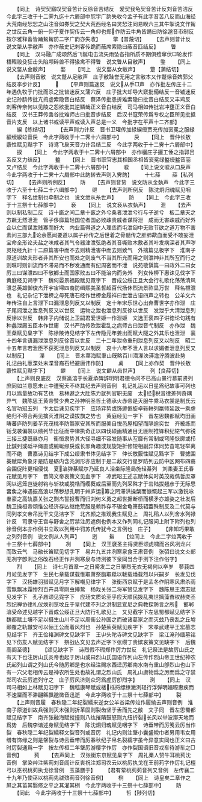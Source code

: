 <!-- { "loadSidebar": true } -->
　　【同上　诗契契寤叹契音苦计反徐音苦结反　爰契我龟契音苦计反刘音苦洁反　今此字三收于十二霁九迄十六屑部中恝字广韵失收今孟子有此字音苦八反而山海经大荒南经恝恝之山注音如券契之契大荒西经名曰灵恝注同易睽六三其牛掣说文作觢之世反云角一俯一仰子夏作契传云一角仰也郑作防云牛角皆踊曰防徐邈音市制反按尔雅释畜皆踊觢觢防二字广韵亦失收】
　　撆【普蔑切】
　　【去声则普计反　说文撆从手敝声　亦作蔽史记刺客传跪而蔽席索隐曰蔽音匹结反】
　　瞥
　　【同上　汉马融广成颂然后飞鋋电击流矢雨坠各指所质不期俱殪窜伏□轮发作梧轊祋殳狂击头陷颅碎兽不得猭禽不得瞥　说文瞥从目敝声】
　　鐅
　　【同上　说文鐅从金敝声】
　　嫳
　　【同上　说文嫳从女敝声】
　　蹩【蒲结切】
　　【去声则音敝　说文蹩从足敝声　庄子敝跬誉无用之言敝本又作蹩徐音婢郭父结反李步计反】
　　
　　【平声则篇迷反　说文从手□声　亦作批左传庄十二年遇仇牧于门批而杀之批暜迷反又蒲穴反　庄子批大却导大窽批僃结反一音铺迷反史记孙膑传批亢捣虚索隐音白结反　蔡泽传批患折难索隐曰批音白结反又丰鸡反　刺客传奈何以见陵之怨欲批其逆鳞哉正义音白结反　司马相如传批岩冲壅正义音白结反　汉书王莽传圅谷批难师古曰批音步结反　后汉书寇荣传爲专权之臣所见批抵音片支反　以上诸书或读平声或读入声总是一义　今批字在平声十二齐部】
　　綟【练结切】
　　【去声则力计反　晋书卫瓘传加緑綟绶贾充传加衮冕之服緑綟绶綟竝音戾　今此字两收于十二霁十六屑部中】
　　戾
　　【同上　晋仲长敖覈性赋见黠字下　诗鸢飞戾天音力计吕结二反　今此字两收于十二霁十六屑部中】
　　捩
　　【同上　今此字两收于十二霁十六屑部中　亦作欐庄子攦工倕之指郭吕系反又力结反】
　　盭
　　【同上　晋书职官志其相国丞相皆衮冕绿盭绶盭音丽又卢结反　今此字两收于十二霁十六屑部中】
　　唳
　　【同上说文唳从口戾声　今此字两收于十二霁十六屑部中此韵转去声则入霁韵】
　　十七薛
　　薛【私列切】
　　【去声则所例反】
　　防
　　【去声则音贽　说文防从金埶声　今此字三收于六至十七薛二十六缉部中】
　　绁
　　【去声则所例反　陈沈炯归魂赋见咽字下　释名绁制也牵制之也　说文绁从糸世声】
　　防
　　【同上　今此字三收于十三祭十七薛部中】
　　亵
　　【同上　说文亵从衣埶声】
　　泄
　　【去声则以制私制二反　诗十畞之间二章十畞之外兮桑者泄泄兮行与子逝兮　板二章天之方蹶无然泄泄　管子侈靡篇轻国位者国必败疎贵戚者谋将泄　成而无害疎戚而好外企以仁而谋泄贱寡而好大　内业篇得道之人理丞而屯泄匈中无败节欲之道万物不害　素问三部九论余愿闻要道以属子孙传之后世着之骨髓传之肝肺歃血而受不敢妄泄　宝命全形论夫盐之味咸者其气令器津泄弦绝者其音嘶败木敷者其叶发病深者其声哕　灵枢经九针十二原篇害中而不去则精泄害中而去则致气　外揣篇见极字下　淮南子原道训故夫形者非其所安也而处之则废气不当其所充而用之则泄神非其所宐而行之则昩时则训流而不滞易而不秽发通而有纪周密而不泄　说苑敬愼篇一曰政外二曰女厉三曰谋泄四曰不敬鄕士而国家败五曰不能治内而务外　列女传桺下惠诔见伐字下　黄庭经见谒字下　魏何晏景福殿赋见霓字下　晋成公绥正旦大会行礼歌化荡荡清风泄总英雄御俊杰开宇宙埽四裔防缉熙美圣哲超百代扬休烈流景祚显万世　释名枻泄也　礼记杂记下泄桺之母死唐石经作世桺金履祥曰世泄古语四声之转也　公羊文六年传注自上言泄下曰漏泄息列反又以制反　定十年宋乐世心出奔曹世字亦作泄　庄子尾闾泄之泄息列反又以世反　运物之泄也泄息列反徐以世反　发泄乎大清泄息列反徐以世反　韩非子内储说上卫嗣君爱世姬一作泄姬　文选王褒四子讲徳论句践有种蠡泄庸五臣本作世庸　汉书严助传欧泄霍乱之病师古曰泄音弋制反　亦作泄　魏王粲赋见臬字下　陈徐陵诗见结字下左传隐元年姜出而赋大隧之外其乐也泄泄　襄十四年言语漏泄泄息列反徐音以世反　二十二年泄命重刑泄息列反又以制反　昭二十五年言若泄臣不获死泄息列反又以制反　哀十六年不泄人言以求媚者泄息列反又以制反】
　　渫
　　【同上　晋木蕐海赋羣山旣略百川潜渫泱漭澹泞腾波赴势　礼记曲礼葱渫处末渫音裔石经避唐讳作防】
　　禼
　　【同上亦作契　晋仲长敖覈性赋见黠字下】
　　齛
　　【同上　说文齛从齿世声】
　　列【良薛切】
　　【上声则良底反　汉蔡邕湻于长夏承碑辞明明君徳令问不已高山景行慕前贤列庶同如兰意愿未止中遭寃夭不终其纪去声则音例　礼记礼运以日星爲纪故事可列也月以爲量故功有艺也　易林遯之大肚陈力就列官职无废　太经棿音律差列奇耦异气　魏陈思王黄帝赞少典之孙神明圣哲土德承火赤帝是灭服牛乘马衣裳是制氏云名官功冠五列　卞太后诔见疾字下　应玚弈势或饰遯僞旋卓轹軿列羸师延敌一乘虗绝归不得合两见擒灭淮阴之谟拔旗之势也　黄庭经见一字下　晋左思魏都赋均田画畴蕃庐防列姜芋充茂桃李防翳家安其所而服美自悦邑屋相望而隔逾奕世　齐被练而铦戈袭偏裻以缋列毕出征而中律执奇正以四伐硕画精通目无匪制推锋积纪铓气弥锐三接三捷旣昼亦月　衞恒隶势其大径寻细不容发随事从宐靡有常制或穹隆恢廓或栉比鍼列或砥平绳直或蜿蜒缪戾或长邪角趣或规旋矩折修短相副异体同势奋笔轻举离而不绝　曹嘉诗见结字下成公绥隶书体见结字下　仲长敖覈性赋见黠字下　曹摅围棊赋犀角象牙是防是砺内含灮润形亦应制于是二敌交行星罗防列云防中区网布四裔合围促阵更相侵伐　夏湻弹棊赋尔乃延良人洽坐际隆局施轻棊列　刘柔妻王氏春花赋见月字下　晋简文帝哀策文见血字下　凉武昭王述志赋休矣时英茂哉儁哲庶罩网以远笼岂徒射钩与斩袂或脱梏而缨蕤或后至而先列采殊才于岩陆拔翘彦于无际思畱矦之神遇振高浪以荡秽想孔明于艸庐运筹之罔滞洪操槃而慷慨起三军以激锐咏羣豪之高轨嘉关张之剽杰誓报曹而归刘何义勇之超世据断桥而横矛亦雄姿之壮发后魏卫操桓帝颂惟公经济存亾继绝荒服是赖祚存不辍金龟箫鼓轺葢殊制反及二代莫与同列孝文帝吊比干文见洁字下　北齐颜之推观我生赋见上　周礼稻人以列舍水列禄计反　司隶守王宫与野舍之厉禁注厉遮例也例本又作列同礼记服问上附下附列也列徐音例本亦作例书立政以列用中罚苏氏传犹今之言例也　庄子】
　　【非知巧果敢之列列音例　说文例从人列声】
　　迾
　　鮤
　　【竝同上　今此二字竝两收于十三祭十七薛部中】
　　冽
　　【同上　汉王褎圣主得贤臣颂虎啸而谷风冽龙兴而致云气　马融长笛赋见切字下　易井九五井冽寒泉食王肃音例　张弨曰说文仌部无冽字卽洌之俗改石经正作井洌寒泉与诗洌彼下泉同当合于洌下注作俗字】
　　烈
　　【同上　诗七月首章一之日觱发二之日栗烈无衣无褐何以卒岁　蓼莪四月竝见发字下　生民七章载谋载惟取萧祭脂取羝以軷载燔载烈以兴嗣岁　长发见伐字下　汉扬雄羽猎赋见月字下解嘲见律字下　张衡西京赋于是孟冬作阴寒风肃杀雨雪飘飘冰霜惨烈百卉具零刚虫搏鸷　杨戏关张二将军赞见发字下　魏陈思王潜志赋见发字下　孔子庙颂见霓字下　应玚文质论至乎应天顺民拨乱夷世摛藻奋权赫奕丕烈纪禅协律礼仪焕别览坟丘于皇代建不刋之洪制显宣尼之典教探防言之所　邯郸湻受命述见越字下晋成公绥正旦大防行礼歌见上　又见截字下左思蜀都赋见结字下　魏都赋土壤不足以摄生山川不足以周衞公孙国之而破诸葛家之而灭玆乃丧乱之丘墟顚覆之轨辙安可以俪王公而着风烈也　孙楚茱萸赋见疾字下　宋孝武建平王宏墓志见结字下　齐王俭褚渊碑文见缺字下　王屮头陀寺碑文见缺字下　梁江淹孙缅墓铭见下伤友人赋见结字下　祭战亾文见去声近字下张缵丁贵嫔哀策文见缺字下　后魏高闾至德】
　　【颂见缺字下　诗烈假不瑕郑作厉力世反　礼记祭法是故厉山氏之有天下也注厉山氏炎帝也起于厉山或曰烈山氏国语作列山左传作烈山帝王世纪神农氏起列山谓之列山氏今随厉鄕是也水经注赐水西迳厉鄕南水南有重山卽烈山也山下有一穴父老相传云是神农所生处也故礼谓之烈山氏　周礼山虞物爲之厉而爲之守禁郑司农云厉遮列守之　庄子厉风济则众窍爲虗厉卽烈字】
　　洌
　　【同上　汉司马相如上林赋见汨字下　魏嵇康琴赋或楼栎捋缥缭潎洌轻行浮弹明婳暩惠疾而不速畱而不滞翩緜飘邈微音迅逝　今此字两收于十三祭十七薛部中】
　　裂
　　【上声则音履　春秋隐二年纪裂繻来逆女公羊谷梁传竝作履緰去声则音例　淮南子原道训故兵强则灭木强则折革固则裂齿坚于舌而先之敝　文子同　晋左思蜀都赋见结字下　南齐张融海赋摐撞则八纮摧隤鼓怒则九纽折裂长风以举波漷天地而爲势　后魏李谐述身赋见结字下　陈沈炯归魂赋见咽字下　诗垂带而厉笺云厉当作裂　春秋隠二年纪裂繻释文裂音列或音厉　礼记内则注鞶小囊盛帨巾者男用韦女用缯有饰缘之则是鞶裂与诗云垂带而厉春秋纪子帛名裂繻字虽今异意实同也正义曰古时厉裂通爲一字　按左传桓二年鞶厉游缨字作厉　亦作裂国语旧音戎车待游车之□音例】
　　茢
　　【去声同上　汉张衡东京赋见臬字下　周礼槀人赞牛耳桃茢沈音例　掌染艸注紫茢刘音闾计反丧祝注郑司农云以桃厉执戈在王前茢字作厉礼记檀弓以巫祝桃茢执戈徐音例　玉藻膳于】
　　【君有荤桃茢茢音列又音例　左传襄二十九年乃使巫以桃茢先祓殡茢音列徐音例】
　　栵
　　【同上　诗皇矣二章作之屛之其菑其翳修之平之其灌其栵　今此字两收于十三祭十七薛部中】
　　防
　　【同此　今此字两收于十三祭十七薛部中】
　　哲【陟列切】

